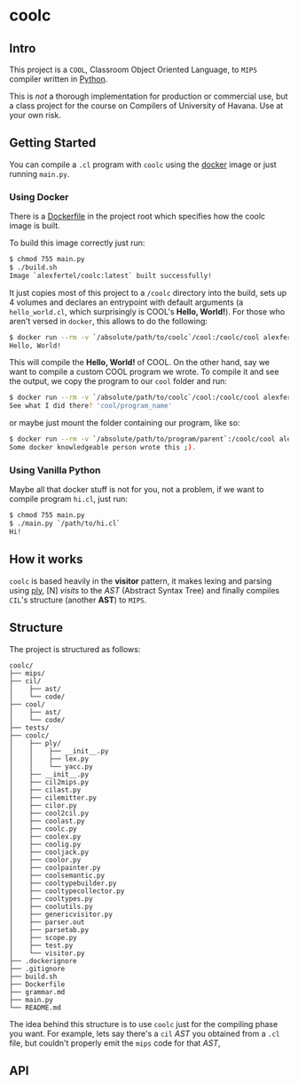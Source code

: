 # coolc

## Intro

This project is a `COOL`, Classroom Object Oriented Language, to `MIPS` compiler written in [Python](http://python.org).

This is *not* a thorough implementation for production or commercial use, but a class project for the course on Compilers of University of Havana. Use at your own risk.

## Getting Started

You can compile a `.cl` program with `coolc` using the [docker](http://docker.com) image or just running `main.py`.

### Using Docker

There is a [Dockerfile](Dockerfile) in the project root which specifies how the coolc image is built.

To build this image correctly just run:

```bash
$ chmod 755 main.py
$ ./build.sh
Image `alexfertel/coolc:latest` built successfully!
```

It just copies most of this project to a `/coolc` directory into the build, sets up 4 volumes and declares an entrypoint with default arguments (a `hello_world.cl`, which surprisingly is COOL's **Hello, World!**). For those who aren't versed in `docker`, this allows to do the following:

```bash
$ docker run --rm -v `/absolute/path/to/coolc`/cool:/coolc/cool alexfertel/coolc
Hello, World!
```

This will compile the **Hello, World!** of COOL. On the other hand, say we want to compile a custom COOL program we wrote. To compile it and see the output, we copy the program to our `cool` folder and run:

```bash
$ docker run --rm -v `/absolute/path/to/coolc`/cool:/coolc/cool alexfertel/coolc cool/`program_name`
See what I did there? 'cool/program_name'
```

or maybe just mount the folder containing our program, like so:

```bash
$ docker run --rm -v `/absolute/path/to/program/parent`:/coolc/cool alexfertel/coolc cool/`program_name`
Some docker knowledgeable person wrote this ;).
```

### Using Vanilla Python

Maybe all that docker stuff is not for you, not a problem, if we want to compile program `hi.cl`, just run:

```bash
$ chmod 755 main.py
$ ./main.py `/path/to/hi.cl`
Hi!
```

## How it works

`coolc` is based heavily in the **visitor** pattern, it makes lexing and parsing using [ply](https://en.wikipedia.org/wiki/PLY_(Python_Lex-Yacc)), \[N\] *visits* to the *AST* (Abstract Syntax Tree) and finally compiles `CIL`'s structure (another **AST**) to `MIPS`.

## Structure

The project is structured as follows:

    coolc/
    ├── mips/
    ├── cil/
    │    ├── ast/
    │    └── code/
    ├── cool/
    │    ├── ast/
    │    └── code/
    ├── tests/
    ├── coolc/
    │    ├── ply/
    │    │    ├── __init__.py
    │    │    ├── lex.py
    │    │    └── yacc.py
    │    ├── __init__.py
    │    ├── cil2mips.py
    │    ├── cilast.py
    │    ├── cilemitter.py
    │    ├── cilor.py
    │    ├── cool2cil.py
    │    ├── coolast.py
    │    ├── coolc.py
    │    ├── coolex.py
    │    ├── coolig.py
    │    ├── cooljack.py
    │    ├── coolor.py
    │    ├── coolpainter.py
    │    ├── coolsemantic.py
    │    ├── cooltypebuilder.py
    │    ├── cooltypecollector.py
    │    ├── cooltypes.py
    │    ├── coolutils.py
    │    ├── genericvisitor.py
    │    ├── parser.out
    │    ├── parsetab.py
    │    ├── scope.py
    │    ├── test.py
    │    └── visitor.py
    ├── .dockerignore
    ├── .gitignore
    ├── build.sh
    ├── Dockerfile
    ├── grammar.md
    ├── main.py
    └── README.md

The idea behind this structure is to use `coolc` just for the compiling phase you want. For example, lets say there's a `cil` *AST* you obtained from a `.cl` file, but couldn't properly emit the `mips` code for that *AST*,


## API
